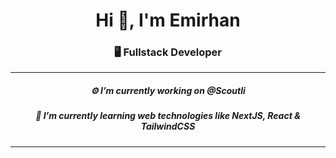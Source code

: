 <h1 align="center">Hi 🤙, I'm Emirhan</h1>

<h3 align="center">🖥️ Fullstack Developer</h3>

<hr/>

<h5 align="center">⚙️ I’m currently working on @Scoutli</h5>
<h5 align="center">💸 I’m currently learning web technologies like NextJS, React & TailwindCSS</h5>

<hr/>
